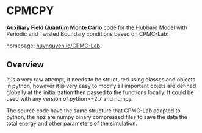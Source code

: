 # CPMCPY 

 **Auxiliary Field Quantum Monte Carlo** code for the Hubbard Model with Periodic and Twisted Boundary conditions based on CPMC-Lab:

homepage: [huynguyen.io/CPMC-Lab](https://www.huynguyen.io/CPMC-Lab).



## Overview

It is a very raw attempt, it needs to be structured using classes and objects in python, however it is very easy to modify all important objets are defined globally at the initialization then passed to the functions locally. It could be used with any version of python>=2.7 and numpy.  

The source code have the same structure that CPMC-Lab adapted to python, the npz are numpy binary compressed files to save the data the total energy and other parameters of the simulation. 
